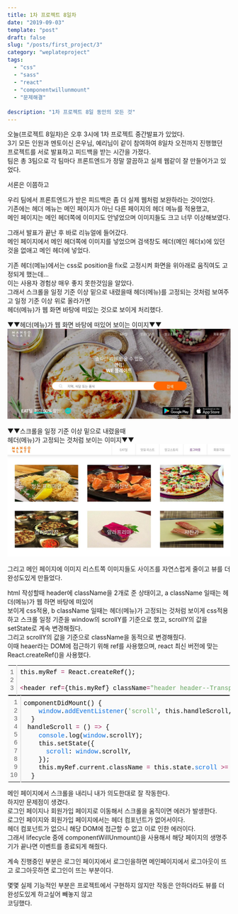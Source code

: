 ```yaml
---
title: 1차 프로젝트 8일차
date: "2019-09-03"
template: "post"
draft: false
slug: "/posts/first_project/3"
category: "weplateproject"
tags:
  - "css"
  - "sass"
  - "react"
  - "componentwillunmount"
  - "문제해결"

description: "1차 프로젝트 8일 동안의 모든 것"
---
```


오늘(프로젝트 8일차)은 오후 3시에 1차 프로젝트 중간발표가 있었다.  
3기 모든 인원과 멘토이신 은우님, 예리님이 같이 참여하여 8일차 오전까지 진행했던  
프로젝트를 서로 발표하고 피드백을 받는 시간을 가졌다.  
팀은 총 3팀으로 각 팀마다 프론트엔드가 정말 깔끔하고 실제 웹같이 잘 만들어가고 있었다.

서론은 이쯤하고

우리 팀에서 프론트엔드가 받은 피드백은 좀 더 실제 웹처럼 보완하라는 것이었다.  
기존에는 헤더 메뉴는 메인 페이지가 아닌 다른 페이지의 헤더 메뉴를 적용했고,  
메인 페이지는 메인 헤더쪽에 이미지도 안넣었으며 이미지들도 크고 너무 이상해보였다.

그래서 발표가 끝난 후 바로 리뉴얼에 들어갔다.  
메인 페이지에서 메인 헤더쪽에 이미지를 넣었으며 검색창도 헤더(메인 헤더x)에 있던 것을 없애고 메인 헤더에 넣었다.

기존 헤더(메뉴)에서는 css로 position을 fix로 고정시켜 화면을 위아래로 움직여도 고정되게 했는데...  
이는 사용자 경험상 매우 좋지 못한것임을 알았다.  
그래서 스크롤을 일정 기준 이상 밑으로 내렸을때 헤더(메뉴)를 고정되는 것처럼 보여주고 일정 기준 이상 위로 올라가면  
헤더(메뉴)가 웹 화면 바탕에 떠있는 것으로 보이게 처리했다.

▼▼헤더(메뉴)가 웹 화면 바탕에 떠있어 보이는 이미지▼▼  
![newMain1IMG](/media/newmain1.jpeg)

▼▼스크롤을 일정 기준 이상 밑으로 내렸을때  
헤더(메뉴)가 고정되는 것처럼 보이는 이미지▼▼  
![newMain2IMG](/media/newmain2.jpeg)

그리고 메인 페이지에 이미지 리스트쪽 이미지들도 사이즈를 자연스럽게 줄이고 뷰를 더 완성도있게 만들었다.

html 작성할때 header에 className을 2개로 준 상태이고, a className 일때는 헤더(메뉴)가 웹 하면 바탕에 떠있어  
보이게 css적용, b className 일때는 헤더(메뉴)가 고정되는 것처럼 보이게 css적용하고 스크롤 일정 기준을 window의 scrollY를 기준으로 했고, scrollY의 값을 setState로 계속 변경해줬다.  
그리고 scrollY의 값을 기준으로 className을 동적으로 변경해줬다.  
이때 heaer라는 DOM에 접근하기 위해 ref를 사용했으며, react 최신 버전에 맞는 React.createRef()을 사용했다.

<div class="colorscripter-code" style="color:#010101;font-family:Consolas, 'Liberation Mono', Menlo, Courier, monospace !important; position:relative !important;overflow:auto"><table class="colorscripter-code-table" style="margin:0;padding:0;border:none;background-color:#fafafa;border-radius:4px;" cellspacing="0" cellpadding="0"><tr><td style="padding:6px;border-right:2px solid #e5e5e5"><div style="margin:0;padding:0;word-break:normal;text-align:right;color:#666;font-family:Consolas, 'Liberation Mono', Menlo, Courier, monospace !important;line-height:130%"><div style="line-height:130%">1</div><div style="line-height:130%">2</div><div style="line-height:130%">3</div></div></td><td style="padding:6px 0;text-align:left"><div style="margin:0;padding:0;color:#010101;font-family:Consolas, 'Liberation Mono', Menlo, Courier, monospace !important;line-height:130%"><div style="padding:0 6px; white-space:pre; line-height:130%">this.myRef&nbsp;<span style="color:#0086b3"></span><span style="color:#a71d5d">=</span>&nbsp;React.createRef();</div><div style="padding:0 6px; white-space:pre; line-height:130%">&nbsp;</div><div style="padding:0 6px; white-space:pre; line-height:130%"><span style="color:#0086b3"></span><span style="color:#a71d5d">&lt;</span>header&nbsp;ref<span style="color:#0086b3"></span><span style="color:#a71d5d">=</span>{this.myRef}&nbsp;className<span style="color:#0086b3"></span><span style="color:#a71d5d">=</span><span style="color:#63a35c">"header&nbsp;header--Transparent"</span><span style="color:#0086b3"></span><span style="color:#a71d5d">&gt;</span><span style="color:#0086b3"></span><span style="color:#a71d5d">&lt;</span><span style="color:#0086b3"></span><span style="color:#a71d5d">/</span>header<span style="color:#0086b3"></span><span style="color:#a71d5d">&gt;</span></div></div></td><td style="vertical-align:bottom;padding:0 2px 4px 0"><a href="http://colorscripter.com/info#e" target="_blank" style="text-decoration:none;color:white"><span style="font-size:9px;word-break:normal;background-color:#e5e5e5;color:white;border-radius:10px;padding:1px">cs</span></a></td></tr></table></div>
<div class="colorscripter-code" style="color:#010101;font-family:Consolas, 'Liberation Mono', Menlo, Courier, monospace !important; position:relative !important;overflow:auto"><table class="colorscripter-code-table" style="margin:0;padding:0;border:none;background-color:#fafafa;border-radius:4px;" cellspacing="0" cellpadding="0"><tr><td style="padding:6px;border-right:2px solid #e5e5e5"><div style="margin:0;padding:0;word-break:normal;text-align:right;color:#666;font-family:Consolas, 'Liberation Mono', Menlo, Courier, monospace !important;line-height:130%"><div style="line-height:130%">1</div><div style="line-height:130%">2</div><div style="line-height:130%">3</div><div style="line-height:130%">4</div><div style="line-height:130%">5</div><div style="line-height:130%">6</div><div style="line-height:130%">7</div><div style="line-height:130%">8</div><div style="line-height:130%">9</div><div style="line-height:130%">10</div></div></td><td style="padding:6px 0;text-align:left"><div style="margin:0;padding:0;color:#010101;font-family:Consolas, 'Liberation Mono', Menlo, Courier, monospace !important;line-height:130%"><div style="padding:0 6px; white-space:pre; line-height:130%">componentDidMount()&nbsp;{</div><div style="padding:0 6px; white-space:pre; line-height:130%">&nbsp;&nbsp;&nbsp;&nbsp;<span style="color:#066de2">window</span>.<span style="color:#066de2">addEventListener</span>(<span style="color:#63a35c">'scroll'</span>,&nbsp;this.handleScroll,&nbsp;<span style="color:#0099cc">true</span>);</div><div style="padding:0 6px; white-space:pre; line-height:130%">&nbsp;&nbsp;}</div><div style="padding:0 6px; white-space:pre; line-height:130%">&nbsp;handleScroll&nbsp;<span style="color:#0086b3"></span><span style="color:#a71d5d">=</span>&nbsp;()&nbsp;<span style="color:#0086b3"></span><span style="color:#a71d5d">=</span><span style="color:#0086b3"></span><span style="color:#a71d5d">&gt;</span>&nbsp;{</div><div style="padding:0 6px; white-space:pre; line-height:130%">&nbsp;&nbsp;&nbsp;&nbsp;<span style="color:#066de2">console</span>.log(<span style="color:#066de2">window</span>.scrollY);</div><div style="padding:0 6px; white-space:pre; line-height:130%">&nbsp;&nbsp;&nbsp;&nbsp;this.setState({</div><div style="padding:0 6px; white-space:pre; line-height:130%">&nbsp;&nbsp;&nbsp;&nbsp;&nbsp;&nbsp;<span style="color:#066de2">scroll</span>:&nbsp;<span style="color:#066de2">window</span>.scrollY,</div><div style="padding:0 6px; white-space:pre; line-height:130%">&nbsp;&nbsp;&nbsp;&nbsp;});</div><div style="padding:0 6px; white-space:pre; line-height:130%">&nbsp;&nbsp;&nbsp;&nbsp;this.myRef.current.className&nbsp;<span style="color:#0086b3"></span><span style="color:#a71d5d">=</span>&nbsp;this.state.<span style="color:#066de2">scroll</span>&nbsp;<span style="color:#0086b3"></span><span style="color:#a71d5d">&gt;</span><span style="color:#0086b3"></span><span style="color:#a71d5d">=</span>&nbsp;<span style="color:#0099cc">480</span>&nbsp;?&nbsp;<span style="color:#63a35c">'header'</span>&nbsp;:&nbsp;<span style="color:#63a35c">'header&nbsp;header--Transparent'</span>;</div><div style="padding:0 6px; white-space:pre; line-height:130%">&nbsp;&nbsp;}</div></div><div style="text-align:right;margin-top:-13px;margin-right:5px;font-size:9px;font-style:italic"><a href="http://colorscripter.com/info#e" target="_blank" style="color:#e5e5e5text-decoration:none">Colored by Color Scripter</a></div></td><td style="vertical-align:bottom;padding:0 2px 4px 0"><a href="http://colorscripter.com/info#e" target="_blank" style="text-decoration:none;color:white"><span style="font-size:9px;word-break:normal;background-color:#e5e5e5;color:white;border-radius:10px;padding:1px">cs</span></a></td></tr></table></div>

메인 페이지에서 스크롤을 내리니 내가 의도한대로 잘 작동한다.  
하지만 문제점이 생겼다.  
로그인 페이지나 회원가입 페이지로 이동해서 스크롤을 움직이면 에러가 발생한다.  
로그인 페이지와 회원가입 페이지에서는 헤더 컴포넌트가 없어서이다.  
헤더 컴포넌트가 없으니 해당 DOM에 접근할 수 없고 이로 인한 에러이다.  
그래서 lifecycle 중에 componentWillUnmount()을 사용해서 해당 페이지의 생명주기가 끝나면 이벤트를 종료되게 해줬다.

계속 진행중인 부분은 로그인 페이지에서 로그인을하면 메인페이지에서 로그아웃이 뜨고 로그아웃하면 로그인이 뜨는 부분이다.

몇몇 실제 기능적인 부분은 프로젝트에서 구현하지 않지만 작동은 안하더라도 뷰를 더 완성도있게 하고싶어 빼놓지 않고  
코딩했다.
